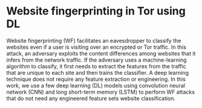 # Website fingerprinting in Tor using DL
Website fingerprinting (WF) facilitates an eavesdropper to classify the websites even if a user is visiting over an
encrypted or Tor traffic. In this attack, an adversary exploits the content differences among websites that it infers
from the network traffic. If the adversary uses a machine-learning algorithm to classify, it first needs to extract the
features from the traffic that are unique to each site and then trains the classifier. A deep learning technique does not
require any feature extraction or engineering. In this work, we use a few deep learning (DL) models using
convolution neural network (CNN) and long short-term memory (LSTM) to perform WF attacks that do not need
any engineered feature sets website classification.
